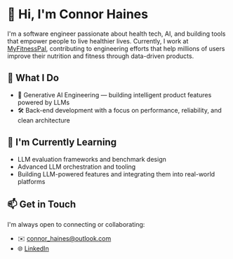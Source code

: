 # 👋 Hi, I'm Connor Haines

I'm a software engineer passionate about health tech, AI, and building tools that empower people to live healthier lives. Currently, I work at [MyFitnessPal](https://www.myfitnesspal.com), contributing to engineering efforts that help millions of users improve their nutrition and fitness through data-driven products.

## 💼 What I Do
- 🤖 Generative AI Engineering — building intelligent product features powered by LLMs
- 🛠️ Back-end development with a focus on performance, reliability, and clean architecture

## 🧠 I'm Currently Learning
- LLM evaluation frameworks and benchmark design
- Advanced LLM orchestration and tooling
- Building LLM-powered features and integrating them into real-world platforms

## 📫 Get in Touch
I'm always open to connecting or collaborating:
- ✉️ connor_haines@outlook.com
- 🌐 [LinkedIn](https://www.linkedin.com/in/connor-haines)
